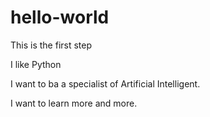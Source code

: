 # hello-world
This is the first step

I like Python

I want to ba a specialist of Artificial Intelligent.

I want to learn more and more.
